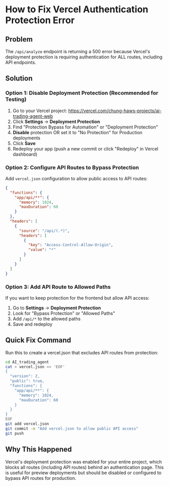 # How to Fix Vercel Authentication Protection Error

## Problem
The `/api/analyze` endpoint is returning a 500 error because Vercel's deployment protection is requiring authentication for ALL routes, including API endpoints.

## Solution

### Option 1: Disable Deployment Protection (Recommended for Testing)

1. Go to your Vercel project: https://vercel.com/chung-haws-projects/ai-trading-agent-web
2. Click **Settings** → **Deployment Protection**
3. Find "Protection Bypass for Automation" or "Deployment Protection"
4. **Disable** protection OR set it to "No Protection" for Production deployments
5. Click **Save**
6. Redeploy your app (push a new commit or click "Redeploy" in Vercel dashboard)

### Option 2: Configure API Routes to Bypass Protection

Add `vercel.json` configuration to allow public access to API routes:

```json
{
  "functions": {
    "app/api/**": {
      "memory": 1024,
      "maxDuration": 60
    }
  },
  "headers": [
    {
      "source": "/api/(.*)",
      "headers": [
        {
          "key": "Access-Control-Allow-Origin",
          "value": "*"
        }
      ]
    }
  ]
}
```

### Option 3: Add API Route to Allowed Paths

If you want to keep protection for the frontend but allow API access:

1. Go to **Settings** → **Deployment Protection**
2. Look for "Bypass Protection" or "Allowed Paths"
3. Add `/api/*` to the allowed paths
4. Save and redeploy

## Quick Fix Command

Run this to create a vercel.json that excludes API routes from protection:

```bash
cd AI_trading_agent
cat > vercel.json << 'EOF'
{
  "version": 2,
  "public": true,
  "functions": {
    "app/api/**": {
      "memory": 1024,
      "maxDuration": 60
    }
  }
}
EOF
git add vercel.json
git commit -m "Add vercel.json to allow public API access"
git push
```

## Why This Happened

Vercel's deployment protection was enabled for your entire project, which blocks all routes (including API routes) behind an authentication page. This is useful for preview deployments but should be disabled or configured to bypass API routes for production.


